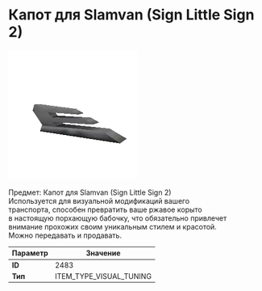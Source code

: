 # Капот для Slamvan (Sign Little Sign 2)

![Item Image](../img/2483.webp?raw=true)

Предмет: Капот для Slamvan (Sign Little Sign 2)<br>Используется для визуальной модификаций вашего<br>транспорта, способен превратить ваше ржавое корыто<br>в настоящую порхающую бабочку, что обязательно привлечет<br>внимание прохожих своим уникальным стилем и красотой.<br>Можно передавать и продавать.


| Параметр | Значение |
|----------|----------|
| **ID** | 2483 |
| **Тип** | ITEM_TYPE_VISUAL_TUNING |

